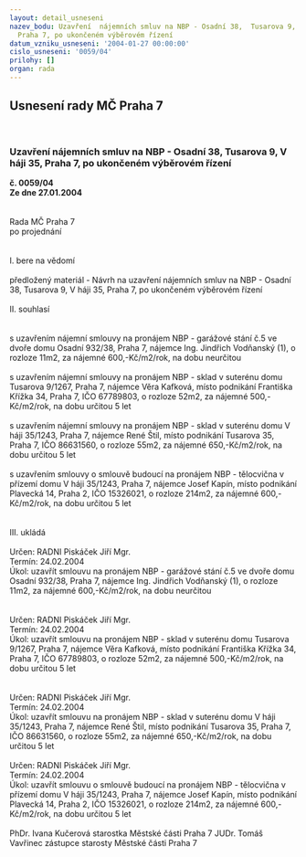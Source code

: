 ```yaml
---
layout: detail_usneseni
nazev_bodu: Uzavření  nájemních smluv na NBP - Osadní 38,  Tusarova 9, V háji 35,
  Praha 7, po ukončeném výběrovém řízení
datum_vzniku_usneseni: '2004-01-27 00:00:00'
cislo_usneseni: '0059/04'
prilohy: []
organ: rada
---
```

<div id="ucUsn_pList" class="usn">
	<span><h2>Usnesení rady MČ Praha 7 </h2>
<br></span><div class="standBody">
<span><h3>Uzavření  nájemních smluv na NBP - Osadní 38,  Tusarova 9, V háji 35, Praha 7, po ukončeném výběrovém řízení</h3></span><div class="center">
		<strong>č. 0059/04</strong><br>
	</div>
<div class="center">
		<strong>Ze dne 27.01.2004</strong><br><br>
	</div>
<br>Rada MČ Praha 7<br>po projednání<br><br><br>I.	bere na vědomí<br><br> předložený materiál - Návrh na uzavření  nájemních smluv na NBP - Osadní 38, Tusarova 9, V háji 35, Praha 7, po ukončeném výběrovém řízení<br><br>II.	souhlasí <br><br><br>s uzavřením  nájemní smlouvy na pronájem NBP - garážové stání č.5 ve dvoře domu Osadní 932/38, Praha 7, nájemce Ing. Jindřich Vodňanský (1), o rozloze 11m2, za nájemné 600,-Kč/m2/rok, na dobu neurčitou<br><br>s uzavřením  nájemní smlouvy na pronájem NBP - sklad v suterénu domu Tusarova 9/1267, Praha 7, nájemce Věra Kafková, místo podnikání Františka Křížka 34, Praha 7, IČO 67789803, o rozloze 52m2, za nájemné 500,-Kč/m2/rok, na dobu určitou 5 let<br><br>s uzavřením  nájemní smlouvy na pronájem NBP - sklad v suterénu domu V háji 35/1243, Praha 7, nájemce René Štil, místo podnikání Tusarova 35, Praha 7, IČO 86631560, o rozloze 55m2, za nájemné 650,-Kč/m2/rok, na dobu určitou 5 let<br><br>s uzavřením  smlouvy o smlouvě budoucí na pronájem NBP - tělocvična v přízemí domu V háji 35/1243, Praha 7, nájemce Josef Kapín, místo podnikání Plavecká 14, Praha 2, IČO 15326021, o rozloze 214m2, za nájemné 600,-Kč/m2/rok, na dobu určitou 5 let<br><br><br>III.	ukládá <br><br>Určen:	RADNI Piskáček Jiří Mgr.<br>Termín: 24.02.2004<br>Úkol:	uzavřít  smlouvu na pronájem NBP - garážové stání č.5 ve dvoře domu Osadní 932/38, Praha 7, nájemce Ing. Jindřich Vodňanský (1), o rozloze 11m2, za nájemné 600,-Kč/m2/rok, na dobu neurčitou <br>  <br><br>Určen:	RADNI Piskáček Jiří Mgr.<br>Termín: 24.02.2004<br>Úkol:	uzavřít  smlouvu na pronájem NBP - sklad v suterénu domu Tusarova 9/1267, Praha 7, nájemce Věra Kafková, místo podnikání Františka Křížka 34, Praha 7, IČO 67789803, o rozloze 52m2, za nájemné 500,-Kč/m2/rok, na dobu určitou 5 let <br> <br><br>Určen:	RADNI Piskáček Jiří Mgr.<br>Termín: 24.02.2004<br>Úkol:	uzavřít  smlouvu na pronájem NBP - sklad v suterénu domu V háji 35/1243, Praha 7, nájemce René Štil, místo podnikání Tusarova 35, Praha 7, IČO 86631560, o rozloze 55m2, za nájemné 650,-Kč/m2/rok, na dobu určitou 5 let <br>  <br>Určen:	RADNI Piskáček Jiří Mgr.<br>Termín: 24.02.2004<br>Úkol:	uzavřít  smlouvu o smlouvě budoucí na pronájem NBP - tělocvična v přízemí domu V háji 35/1243, Praha 7, nájemce Josef Kapín, místo podnikání Plavecká 14, Praha 2, IČO 15326021, o rozloze 214m2, za nájemné 600,-Kč/m2/rok, na dobu určitou 5 let <br>   	<br>PhDr. Ivana Kučerová starostka Městské části Praha 7	 JUDr. Tomáš Vavřinec zástupce starosty Městské části Praha 7<br>	<br><br>
</div>
</div>